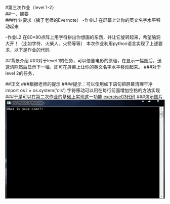 #第三次作业（level 1-2）  
##一、摘要  
###作业要求（摘于老师的Evernote）
-作业L1 在屏幕上让你的英文名字水平移动起来

-作业L2 在80*80点阵上用字符拼出你想画的东西，并让它旋转起来，希望脑洞大开！（比如字符、火柴人、火箭等等）
本次作业利用python语言实现了上述要求，以下是作业的代码

##背景介绍
###对于level 1的任务，可以借鉴电影的原理，在显示一幅图后，迅速清除然后显示下一幅，即可在屏幕上让你的英文名字水平移动起来。
###对于level 2的任务，

##正文
###根据老师的提示
####提示：可以使用如下语句把屏幕清理干净
    import os
    i = os.system('cls')
字符移动可以用在每行前面增加空格的方法实现
###于是可以在第二次作业的基础上实现这一功能
[exercise03代码](https://github.com/rrtcc/computationalphysics_N2014301020162/blob/master/Exercise03/exercise03%E4%BB%A3%E7%A0%81.py)
###演示图片
![alt text](https://github.com/rrtcc/computationalphysics_N2014301020162/blob/master/Exercise03/gif%20exercise03.gif)
